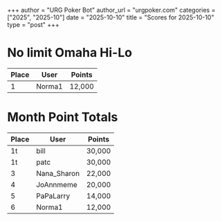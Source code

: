 +++
author = "URG Poker Bot"
author_url = "urgpoker.com"
categories = ["2025", "2025-10"]
date = "2025-10-10"
title = "Scores for 2025-10-10"
type = "post"
+++
# No limit Omaha Hi-Lo

| Place | User | Points |
|-------|------|--------|
| 1 | Norma1 | 12,000 |

# Month Point Totals

| Place | User | Points |
|-------|------|--------|
| 1t | bill | 30,000 |
| 1t | patc | 30,000 |
| 3 | Nana_Sharon | 22,000 |
| 4 | JoAnnmeme | 20,000 |
| 5 | PaPaLarry | 14,000 |
| 6 | Norma1 | 12,000 |
